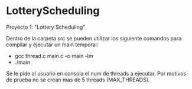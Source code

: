# LotteryScheduling
Proyecto 1: "Lottery Scheduling"

Dentro de la carpeta src se pueden utilizar los siguiente comandos para compilar y ejecutar un main temporal:
  - gcc thread.c main.c -o main -lm
  - ./main

Se le pide al usuario en consola el num de threads a ejecutar.
Por motivos de prueba no se crean mas de 5 threads (MAX_THREADS).